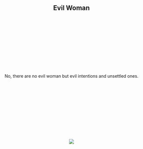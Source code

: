 <h2 align='center'> Evil Woman </h2>

<br/><br/><br/><br/><br/><br/><br/><br/><br/><br/>
<p align='center'>
  No, there are no evil woman but evil intentions and unsettled ones.
</p>
<br/><br/><br/><br/><br/><br/><br/><br/><br/><br/>
<p align='center'>
  <a href='https://en.wikipedia.org/wiki/Feminism'>
    <img src='https://img.shields.io/badge/-Dignity,%20respect,%20and%20justice%20for%20all.-0f4c81?style=for-the-badge'/>
  <a/>
</p>
